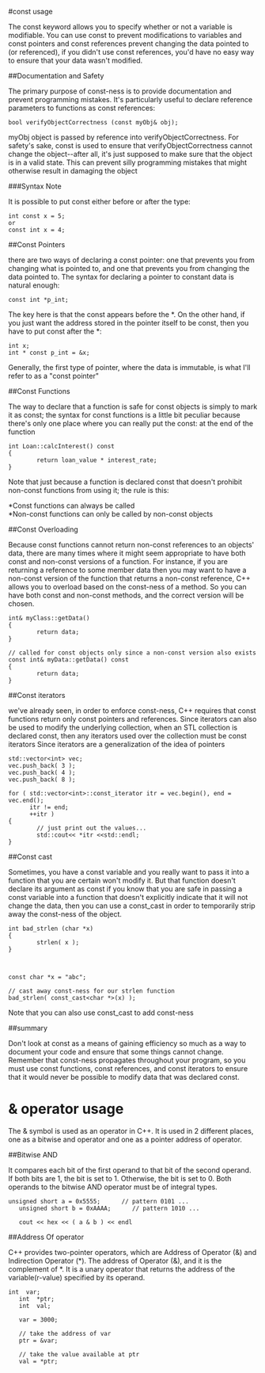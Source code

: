 #const usage 


The const keyword allows you to specify whether or not a variable is modifiable.
You can use const to prevent modifications to variables and const pointers and const references prevent changing the data pointed to (or referenced),
if you didn't use const references, you'd have no easy way to ensure that your data wasn't modified.

##Documentation and Safety

The primary purpose of const-ness is to provide documentation and prevent programming mistakes. It's particularly useful to declare reference parameters to functions as const references:
```
bool verifyObjectCorrectness (const myObj& obj);
```
 myObj object is passed by reference into verifyObjectCorrectness. For safety's sake, const is used to ensure that verifyObjectCorrectness cannot change the object--after all, it's just supposed to make sure that the object is in a valid state. This can prevent silly programming mistakes that might otherwise result in damaging the object

###Syntax Note

It is possible to put const either before or after the type:
```
int const x = 5;
or
const int x = 4;
```

##Const Pointers

there are two ways of declaring a const pointer: one that prevents you from changing what is pointed to, and one that prevents you from changing the data pointed to.
The syntax for declaring a pointer to constant data is natural enough:
```
const int *p_int;
```
The key here is that the const appears before the *.
On the other hand, if you just want the address stored in the pointer itself to be const, then you have to put const after the *:
```
int x;
int * const p_int = &x;
```
Generally, the first type of pointer, where the data is immutable, is what I'll refer to as a "const pointer"

##Const Functions

The way to declare that a function is safe for const objects is simply to mark it as const; the syntax for const functions is a little bit peculiar because there's only one place where you can really put the const: at the end of the function
```
int Loan::calcInterest() const
{
        return loan_value * interest_rate; 
}
```
Note that just because a function is declared const that doesn't prohibit non-const functions from using it; the rule is this:

*Const functions can always be called   
*Non-const functions can only be called by non-const objects

##Const Overloading

Because const functions cannot return non-const references to an objects' data, there are many times where it might seem appropriate to have both const and non-const versions of a function. For instance, if you are returning a reference to some member data
then you may want to have a non-const version of the function that returns a non-const reference, C++ allows you to overload based on the const-ness of a method. So you can have both const and non-const methods, and the correct version will be chosen.
```
int& myClass::getData()
{
        return data;
}
```
```
// called for const objects only since a non-const version also exists
const int& myData::getData() const
{
        return data;
}
```

##Const iterators

we've already seen, in order to enforce const-ness, C++ requires that const functions return only const pointers and references. Since iterators can also be used to modify the underlying collection, when an STL collection is declared const, then any iterators used over the collection must be const iterators
Since iterators are a generalization of the idea of pointers
```
std::vector<int> vec;
vec.push_back( 3 );
vec.push_back( 4 );
vec.push_back( 8 );
 
for ( std::vector<int>::const_iterator itr = vec.begin(), end = vec.end(); 
      itr != end;
      ++itr )
{
        // just print out the values...
        std::cout<< *itr <<std::endl;
}
```
##Const cast

Sometimes, you have a const variable and you really want to pass it into a function that you are certain won't modify it. But that function doesn't declare its argument as const
if you know that you are safe in passing a const variable into a function that doesn't explicitly indicate that it will not change the data, then you can use a const_cast in order to temporarily strip away the const-ness of the object.
```
int bad_strlen (char *x)
{
        strlen( x );
}
 


const char *x = "abc";
 
// cast away const-ness for our strlen function 
bad_strlen( const_cast<char *>(x) );
```
Note that you can also use const_cast to add const-ness

##summary

Don't look at const as a means of gaining efficiency so much as a way to document your code and ensure that some things cannot change. Remember that const-ness propagates throughout your program, so you must use const functions, const references, and const iterators to ensure that it would never be possible to modify data that was declared const.

# & operator usage 

The & symbol is used as an operator in C++. It is used in 2 different places, one as a bitwise and operator and one as a pointer address of operator.

##Bitwise AND

It compares each bit of the first operand to that bit of the second operand. If both bits are 1, the bit is set to 1. Otherwise, the bit is set to 0. Both operands to the bitwise AND operator must be of integral types.
```
unsigned short a = 0x5555;      // pattern 0101 ...  
   unsigned short b = 0xAAAA;      // pattern 1010 ...  

   cout << hex << ( a & b ) << endl
```

##Address Of operator

C++ provides two-pointer operators, which are Address of Operator (&) and Indirection Operator (*).
The address of Operator (&), and it is the complement of *. It is a unary operator that returns the address of the variable(r-value) specified by its operand.
```
int  var;
   int  *ptr;
   int  val;

   var = 3000;

   // take the address of var
   ptr = &var;

   // take the value available at ptr
   val = *ptr;
```
